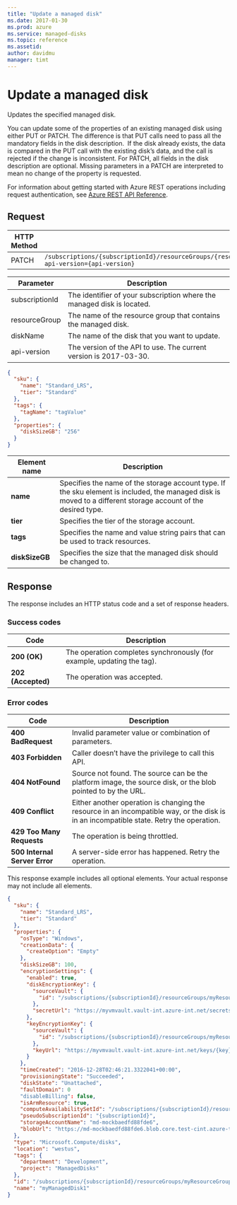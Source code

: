 ```yaml
---
title: "Update a managed disk"
ms.date: 2017-01-30
ms.prod: azure
ms.service: managed-disks
ms.topic: reference
ms.assetid: 
author: davidmu
manager: timt
---
```


# Update a managed disk

Updates the specified managed disk.

You can update some of the properties of an existing managed disk using either PUT or PATCH. The difference is that PUT calls need to pass all the mandatory fields in the disk description.  If the disk already exists, the data is compared in the PUT call with the existing disk’s data, and the call is rejected if the change is inconsistent. For PATCH, all fields in the disk description are optional. Missing parameters in a PATCH are interpreted to mean no change of the property is requested. 

For information about getting started with Azure REST operations including request authentication, see [Azure REST API Reference](../../index.md).
  
## Request

| HTTP Method | URI|  
| ----------- |----|  
| PATCH | `/subscriptions/{subscriptionId}/resourceGroups/{resourceGroup}/providers/Microsoft.Compute/disks/{diskName}?api-version={api-version}` |

| Parameter | Description |
| --------- | ----------- |
| subscriptionId | The identifier of your subscription where the managed disk is located. |
| resourceGroup | The name of the resource group that contains the managed disk. |
| diskName | The name of the disk that you want to update. |
| api-version | The version of the API to use. The current version is 2017-03-30. |
  
```json
{  
  "sku": { 
    "name": "Standard_LRS", 
    "tier": "Standard" 
  },
  "tags": {  
    "tagName": "tagValue"
  },      
  "properties": {  
    "diskSizeGB": "256" 
  }  
}    
```

| Element name | Description |
| ------------ | ----------- |
| **name** | Specifies the name of the storage account type. If the sku element is included, the managed disk is moved to a different storage account of the desired type. |
| **tier** | Specifies the tier of the storage account. |
| **tags** | Specifies the name and value string pairs that can be used to track resources. |
| **diskSizeGB** | Specifies the size that the managed disk should be changed to. |

## Response  
 
The response includes an HTTP status code and a set of response headers.  
  
### Success codes

| Code | Description |
| ---- | ----------- |
| **200 (OK)** | The operation completes synchronously (for example, updating the tag). | 
| **202 (Accepted)** | The operation was accepted.

### Error codes

| Code | Description |
| ---- | ----------- |
| **400 BadRequest** | Invalid parameter value or combination of parameters. | 
| **403 Forbidden** | Caller doesn’t have the privilege to call this API. | 
| **404 NotFound** | Source not found. The source can be the platform image, the source disk, or the blob pointed to by the URL. |
| **409 Conflict** | Either another operation is changing the resource in an incompatible way, or the disk is in an incompatible state. Retry the operation. | 
| **429 Too Many Requests** | The operation is being throttled. |
| **500 Internal Server Error** | A server-side error has happened. Retry the operation. |    

This response example includes all optional elements. Your actual response may not include all elements.

```json
{ 
  "sku": { 
    "name": "Standard_LRS", 
    "tier": "Standard" 
  }, 
  "properties": { 
    "osType": "Windows", 
    "creationData": { 
      "createOption": "Empty" 
    }, 
    "diskSizeGB": 100, 
    "encryptionSettings": { 
      "enabled": true, 
      "diskEncryptionKey": { 
        "sourceVault": { 
          "id": "/subscriptions/{subscriptionId}/resourceGroups/myResourceGroup/providers/Microsoft.KeyVault/vaults/myVMVault" 
        }, 
        "secretUrl": "https://myvmvault.vault-int.azure-int.net/secrets/{secret}" 
      }, 
      "keyEncryptionKey": { 
        "sourceVault": { 
          "id": "/subscriptions/{subscriptionId}/resourceGroups/myResourceGroup/providers/Microsoft.KeyVault/vaults/myVMVault" 
        }, 
        "keyUrl": "https://myvmvault.vault-int.azure-int.net/keys/{key}" 
      } 
    }, 
    "timeCreated": "2016-12-28T02:46:21.3322041+00:00", 
    "provisioningState": "Succeeded", 
    "diskState": "Unattached", 
    "faultDomain": 0 
    "disableBilling": false, 
    "isArmResource": true, 
    "computeAvailabilitySetId": "/subscriptions/{subscriptionId}/resourceGroups/myResourceGroup/providers/Microsoft.Compute/availabilitySets/myAV", 
    "pseudoSubscriptionId": "{subscriptionId}", 
    "storageAccountName": "md-mockbaedfd88fde6", 
    "blobUrl": "https://md-mockbaedfd88fde6.blob.core.test-cint.azure-test.net/s3gwt23k4scb/abcd", 
  }, 
  "type": "Microsoft.Compute/disks", 
  "location": "westus", 
  "tags": { 
    "department": "Development", 
    "project": "ManagedDisks" 
  }, 
  "id": "/subscriptions/{subscriptionId}/resourceGroups/myResourceGroup/providers/Microsoft.Compute/disks/myManagedDisk1", 
  "name": "myManagedDisk1" 
}  
``` 